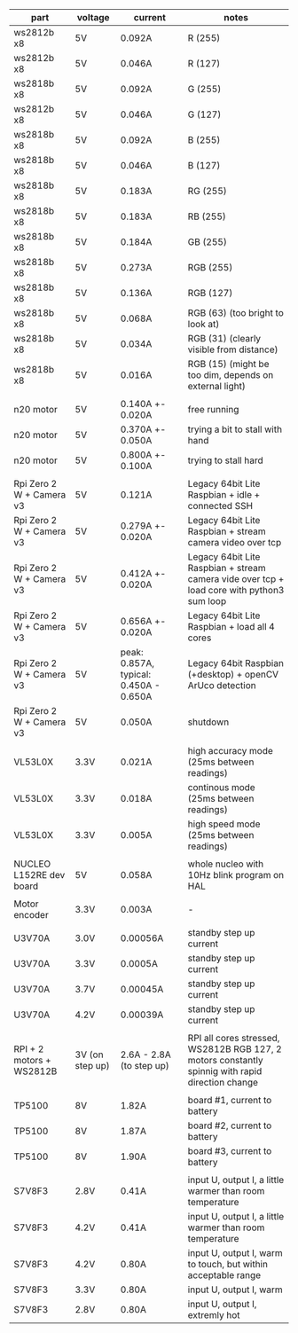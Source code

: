 part | voltage | current | notes
-- | -- | -- | -- 
ws2812b x8 | 5V | 0.092A | R (255)
ws2812b x8 | 5V | 0.046A | R (127)
ws2818b x8 | 5V | 0.092A | G (255)
ws2812b x8 | 5V | 0.046A | G (127)
ws2818b x8 | 5V | 0.092A | B (255)
ws2818b x8 | 5V | 0.046A | B (127)
ws2818b x8 | 5V | 0.183A | RG (255)
ws2818b x8 | 5V | 0.183A | RB (255)
ws2818b x8 | 5V | 0.184A | GB (255)
ws2818b x8 | 5V | 0.273A | RGB (255)
ws2818b x8 | 5V | 0.136A | RGB (127)
ws2818b x8 | 5V | 0.068A | RGB (63) (too bright to look at)
ws2818b x8 | 5V | 0.034A | RGB (31) (clearly visible from distance)
ws2818b x8 | 5V | 0.016A | RGB (15) (might be too dim, depends on external light)
| | | | |
n20 motor | 5V | 0.140A +- 0.020A | free running
n20 motor | 5V | 0.370A +- 0.050A | trying a bit to stall with hand
n20 motor | 5V | 0.800A +- 0.100A | trying to stall hard
| | | | |
Rpi Zero 2 W + Camera v3 | 5V | 0.121A | Legacy 64bit Lite Raspbian + idle + connected SSH
Rpi Zero 2 W + Camera v3 | 5V | 0.279A +- 0.020A | Legacy 64bit Lite Raspbian + stream camera video over tcp
Rpi Zero 2 W + Camera v3 | 5V | 0.412A +- 0.020A | Legacy 64bit Lite Raspbian + stream camera vide over tcp + load core with python3 sum loop
Rpi Zero 2 W + Camera v3 | 5V | 0.656A +- 0.020A | Legacy 64bit Lite Raspbian + load all 4 cores
Rpi Zero 2 W + Camera v3 | 5V | peak: 0.857A, typical: 0.450A - 0.650A | Legacy 64bit Raspbian (+desktop) + openCV ArUco detection
Rpi Zero 2 W + Camera v3 | 5V | 0.050A | shutdown
| | | | |
VL53L0X | 3.3V | 0.021A | high accuracy mode (25ms between readings)
VL53L0X | 3.3V | 0.018A | continous mode (25ms between readings)
VL53L0X | 3.3V | 0.005A | high speed mode (25ms between readings)
| | | | |
NUCLEO L152RE dev board | 5V | 0.058A | whole nucleo with 10Hz blink program on HAL
| | | | |
Motor encoder | 3.3V | 0.003A | -
| | | | |
U3V70A | 3.0V | 0.00056A | standby step up current
U3V70A | 3.3V | 0.0005A | standby step up current
U3V70A | 3.7V | 0.00045A | standby step up current
U3V70A | 4.2V | 0.00039A | standby step up current
| | | | |
RPI + 2 motors + WS2812B | 3V (on step up) | 2.6A - 2.8A  (to step up) | RPI all cores stressed, WS2812B RGB 127, 2 motors constantly spinnig with rapid direction change
| | | | |
TP5100 | 8V | 1.82A | board #1, current to battery
TP5100 | 8V | 1.87A | board #2, current to battery
TP5100 | 8V | 1.90A | board #3, current to battery
| | | | |
S7V8F3 | 2.8V | 0.41A | input U, output I, a little warmer than room temperature
S7V8F3 | 4.2V | 0.41A | input U, output I, a little warmer than room temperature
S7V8F3 | 4.2V | 0.80A | input U, output I, warm to touch, but within acceptable range
S7V8F3 | 3.3V | 0.80A | input U, output I, warm
S7V8F3 | 2.8V | 0.80A | input U, output I, extremly hot
